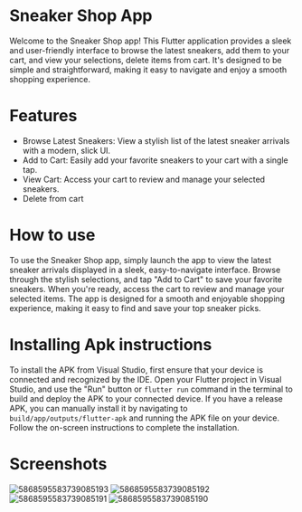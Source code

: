 # Sneaker Shop App
Welcome to the Sneaker Shop app! This Flutter application provides a sleek and user-friendly interface to browse the latest sneakers, add them to your cart, and view your selections, delete items from cart. 
It's designed to be simple and straightforward, making it easy to navigate and enjoy a smooth shopping experience.

# Features
- Browse Latest Sneakers: View a stylish list of the latest sneaker arrivals with a modern, slick UI.
- Add to Cart: Easily add your favorite sneakers to your cart with a single tap.
- View Cart: Access your cart to review and manage your selected sneakers.
- Delete from cart

# How to use
To use the Sneaker Shop app, simply launch the app to view the latest sneaker arrivals displayed in a sleek, easy-to-navigate interface. Browse through the stylish selections, and tap "Add to Cart" to save your favorite sneakers. When you're ready, access the cart to review and manage your selected items. The app is designed for a smooth and enjoyable shopping experience, making it easy to find and save your top sneaker picks.

# Installing Apk instructions
To install the APK from Visual Studio, first ensure that your device is connected and recognized by the IDE. Open your Flutter project in Visual Studio, and use the "Run" button or `flutter run` command in the terminal to build and deploy the APK to your connected device. If you have a release APK, you can manually install it by navigating to `build/app/outputs/flutter-apk` and running the APK file on your device. Follow the on-screen instructions to complete the installation.

# Screenshots
![5868595583739085193](https://github.com/user-attachments/assets/2ceb2ff8-b48c-474c-acbb-a74d0bde34ab)
![5868595583739085192](https://github.com/user-attachments/assets/461c8cf8-ac1b-4820-bb3c-901c56812ed2)
![5868595583739085191](https://github.com/user-attachments/assets/6f85b8e1-779a-43b6-99b6-e8ce3c6c2f55)
![5868595583739085190](https://github.com/user-attachments/assets/51960fb3-c82a-49c5-8f47-624144bc9e00)

